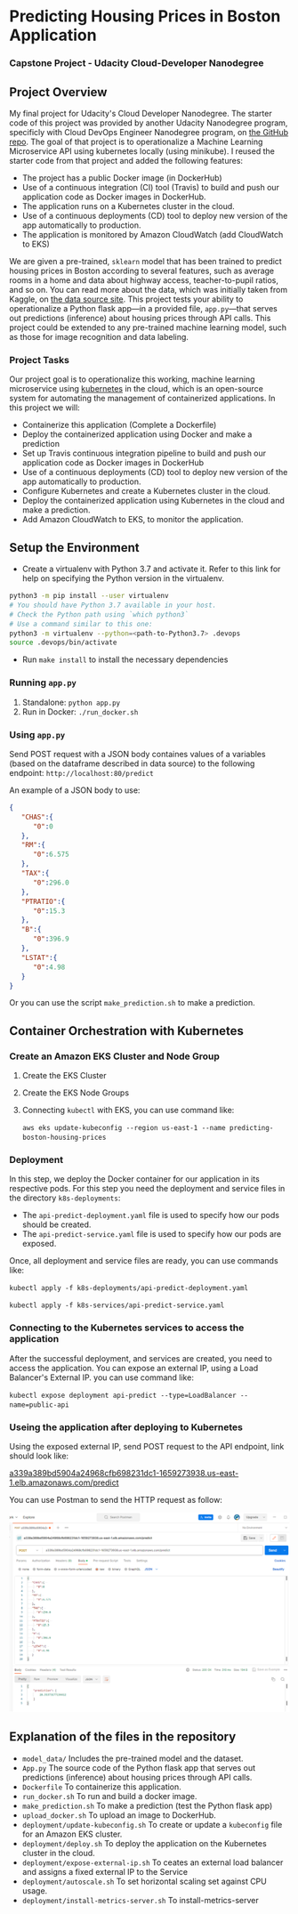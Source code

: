 # Predicting Housing Prices in Boston Application
### Capstone Project - Udacity Cloud-Developer Nanodegree

## Project Overview

My final project for Udacity's Cloud Developer Nanodegree. The starter code of this project was provided by another Udacity Nanodegree program, specificly with Cloud DevOps Engineer Nanodegree program, on [the GitHub repo](https://github.com/udacity/DevOps_Microservices/tree/master/project-ml-microservice-kubernetes). The goal of that project is to operationalize a Machine Learning Microservice API using kubernetes locally (using minikube). I reused the starter code from that project and added the following features:
* The project has a public Docker image (in DockerHub)
* Use of a continuous integration (CI) tool (Travis) to build and push our application code as Docker images in DockerHub.
* The application runs on a Kubernetes cluster in the cloud.
* Use of a continuous deployments (CD) tool to deploy new version of the app automatically to production.
* The application is monitored by Amazon CloudWatch (add CloudWatch to EKS)

We are given a pre-trained, `sklearn` model that has been trained to predict housing prices in Boston according to several features, such as average rooms in a home and data about highway access, teacher-to-pupil ratios, and so on. You can read more about the data, which was initially taken from Kaggle, on [the data source site](https://www.kaggle.com/c/boston-housing). This project tests your ability to operationalize a Python flask app—in a provided file, `app.py`—that serves out predictions (inference) about housing prices through API calls. This project could be extended to any pre-trained machine learning model, such as those for image recognition and data labeling.

### Project Tasks

Our project goal is to operationalize this working, machine learning microservice using [kubernetes](https://kubernetes.io/) in the cloud, which is an open-source system for automating the management of containerized applications. In this project we will:
* Containerize this application (Complete a Dockerfile)
* Deploy the containerized application using Docker and make a prediction
* Set up Travis continuous integration pipeline to build and push our application code as Docker images in DockerHub
* Use of a continuous deployments (CD) tool to deploy new version of the app automatically to production.
* Configure Kubernetes and create a Kubernetes cluster in the cloud.
* Deploy the containerized application using Kubernetes in the cloud and make a prediction.
* Add Amazon CloudWatch to EKS, to monitor the application.

## Setup the Environment

* Create a virtualenv with Python 3.7 and activate it. Refer to this link for help on specifying the Python version in the virtualenv. 
```bash
python3 -m pip install --user virtualenv
# You should have Python 3.7 available in your host. 
# Check the Python path using `which python3`
# Use a command similar to this one:
python3 -m virtualenv --python=<path-to-Python3.7> .devops
source .devops/bin/activate
```
* Run `make install` to install the necessary dependencies

### Running `app.py`
1. Standalone:  `python app.py`
2. Run in Docker:  `./run_docker.sh`

### Using `app.py` 
Send POST request with a JSON body containes values of a variables (based on the dataframe described in data source) to the following endpoint:
`http://localhost:80/predict`

An example of a JSON body to use:

```JSON
{  
   "CHAS":{  
      "0":0
   },
   "RM":{  
      "0":6.575
   },
   "TAX":{  
      "0":296.0
   },
   "PTRATIO":{  
      "0":15.3
   },
   "B":{  
      "0":396.9
   },
   "LSTAT":{  
      "0":4.98
   }
}
```
Or you can use the script `make_prediction.sh` to make a prediction.

## Container Orchestration with Kubernetes
### Create an Amazon EKS Cluster and Node Group
1. Create the EKS Cluster
2. Create the EKS Node Groups
3. Connecting `kubectl` with EKS, you can use command like:
   
   `aws eks update-kubeconfig --region us-east-1 --name predicting-boston-housing-prices`

### Deployment
In this step, we deploy the Docker container for our application in its respective pods. For this step you need the deployment and service files in the directory `k8s-deployments`:
* The `api-predict-deployment.yaml` file is used to specify how our pods should be created.
* The `api-predict-service.yaml` file is used to specify how our pods are exposed.

Once, all deployment and service files are ready, you can use commands like:

`kubectl apply -f k8s-deployments/api-predict-deployment.yaml`

`kubectl apply -f k8s-services/api-predict-service.yaml`

### Connecting to the Kubernetes services to access the application
After the successful deployment, and services are created, you need to access the application. You can expose an external IP, using a Load Balancer's External IP. you can use command like:

`kubectl expose deployment api-predict --type=LoadBalancer --name=public-api`


### Useing the application after deploying to Kubernetes

Using the exposed external IP, send POST request to the API endpoint, link should look like:

[a339a389bd5904a24968cfb698231dc1-1659273938.us-east-1.elb.amazonaws.com/predict](a339a389bd5904a24968cfb698231dc1-1659273938.us-east-1.elb.amazonaws.com/predict)

You can use Postman to send the HTTP request as follow:

![eks-cluster-overview](screenshots/make-prediction-kubernetes-postman.png)

## Explanation of the files in the repository

* `model_data/` Includes the pre-trained model and the dataset.
* `App.py` The source code of the Python flask app that serves out predictions (inference) about housing prices through API calls. 
* `Dockerfile` To containerize this application.
* `run_docker.sh` To run and build a docker image.
* `make_prediction.sh` To make a prediction (test the Python flask app)
* `upload_docker.sh` To upload an image to DockerHub.
* `deployment/update-kubeconfig.sh` To create or update a `kubeconfig` file for an Amazon EKS cluster.
* `deployment/deploy.sh` To deploy the application on the Kubernetes cluster in the cloud.
* `deployment/expose-external-ip.sh` To ceates an external load balancer and assigns a fixed external IP to the Service
* `deployment/autoscale.sh` To set horizontal scaling set against CPU usage.
* `deployment/install-metrics-server.sh` To install-metrics-server
